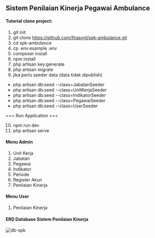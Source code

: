 ## Sistem Penilaian Kinerja Pegawai Ambulance


#### Tutorial clone project:

1. git init
2. git clone https://github.com/firasynl/spk-ambulance.git
3. cd spk-ambulance
4. cp .env.example .env
5. composer install
6. npm install
7. php artisan key:generate
8. php artisan migrate
9. jika perlu seeder data (data tidak dipublish)
- php artisan db:seed --class=JabatanSeeder
- php artisan db:seed --class=UnitKerjaSeeder
- php artisan db:seed --class=IndikatorSeeder
- php artisan db:seed --class=PegawaiSeeder
- php artisan db:seed --class=UserSeeder

=== Run Application ===

10. npm run dev
11. php artisan serve



#### Menu Admin
1. Unit Kerja
2. Jabatan
3. Pegawai
4. Indikator
5. Periode
6. Register Akun
7. Penilaian Kinerja

#### Menu User
1. Penilaian Kinerja


#### ERD Database Sistem Penilaian Kinerja
![db-spk](https://github.com/firasynl/spk-ambulance/assets/90667044/4160c683-990f-4e5a-b41c-a79cb8da6746)

